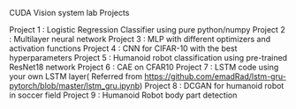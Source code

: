 CUDA Vision system lab Projects

Project 1 : Logistic Regression Classifier using pure python/numpy
Project 2 : Multilayer neural network
Project 3 : MLP with different optimizers and activation functions
Project 4 : CNN for CIFAR-10 with the best hyperparameters
Project 5 : Humanoid robot classification using pre-trained ResNet18 network
Project 6 : CAE on CFAR10
Project 7 : LSTM code using your own LSTM layer( Referred from https://github.com/emadRad/lstm-gru-pytorch/blob/master/lstm_gru.ipynb)
Project 8 : DCGAN for humanoid robot in soccer field
Project 9 : Humanoid Robot body part detection
